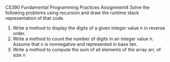 CS390 Fundamental Programming Practices
Assignment4
Solve the following problems using recursion and draw the runtime stack representation of that
code.
1. Write a method to display the digits of a given integer value n in reverse order.
2. Write a method to count the number of digits in an integer value n. Assume that n is
nonnegative and represented in base ten.
3. Write a method to compute the sum of all elements of the array arr, of size n

